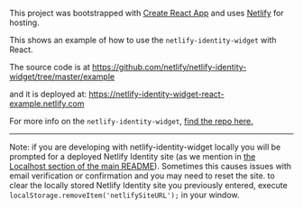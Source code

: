 This project was bootstrapped with [Create React App](https://github.com/facebookincubator/create-react-app) and uses [Netlify](https://www.netlify.com) for hosting.

This shows an example of how to use the `netlify-identity-widget` with React.

The source code is at https://github.com/netlify/netlify-identity-widget/tree/master/example

and it is deployed at: https://netlify-identity-widget-react-example.netlify.com

For more info on the `netlify-identity-widget`, [find the repo here.](https://github.com/netlify/netlify-identity-widget/)


---

Note: if you are developing with netlify-identity-widget locally you will be prompted for a deployed Netlify Identity site (as we mention in [the Localhost section of the main README](https://github.com/netlify/netlify-identity-widget#localhost)). Sometimes this causes issues with email verification or confirmation and you may need to reset the site. to clear the locally stored Netlify Identity site you previously entered, execute `localStorage.removeItem('netlifySiteURL');` in your window.
